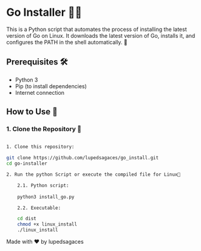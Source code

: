 # Go Installer 🐹🚀

This is a Python script that automates the process of installing the latest version of Go on Linux. It downloads the latest version of Go, installs it, and configures the PATH in the shell automatically. 🎉

## Prerequisites 🛠️

- Python 3
- Pip (to install dependencies)
- Internet connection

## How to Use 📖

### 1. Clone the Repository 📂

```bash

1. Clone this repository: 

git clone https://github.com/lupedsagaces/go_install.git
cd go-installer

2. Run the python Script or execute the compiled file for Linux🚀

    2.1. Python script:    
    
    python3 install_go.py

    2.2. Executable:

    cd dist
    chmod +x linux_install
    ./linux_install

```

Made with ❤️ by lupedsagaces
